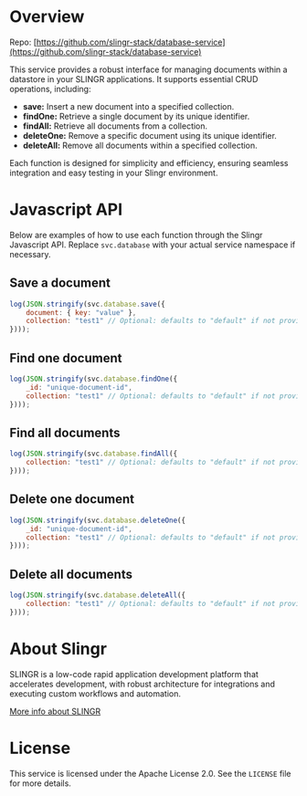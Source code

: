 
# Overview

Repo: [https://github.com/slingr-stack/database-service](https://github.com/slingr-stack/database-service)

This service provides a robust interface for managing documents within a datastore in your SLINGR applications. It supports essential CRUD operations, including:

- **save:** Insert a new document into a specified collection.
- **findOne:** Retrieve a single document by its unique identifier.
- **findAll:** Retrieve all documents from a collection.
- **deleteOne:** Remove a specific document using its unique identifier.
- **deleteAll:** Remove all documents within a specified collection.

Each function is designed for simplicity and efficiency, ensuring seamless integration and easy testing in your Slingr environment.

# Javascript API

Below are examples of how to use each function through the Slingr Javascript API. 
Replace `svc.database` with your actual service namespace if necessary.

## Save a document

```js
log(JSON.stringify(svc.database.save({
    document: { key: "value" },
    collection: "test1" // Optional: defaults to "default" if not provided
})));
```

## Find one document

```js
log(JSON.stringify(svc.database.findOne({
    _id: "unique-document-id",
    collection: "test1" // Optional: defaults to "default" if not provided
})));
```

## Find all documents

```js
log(JSON.stringify(svc.database.findAll({
    collection: "test1" // Optional: defaults to "default" if not provided
})));
```

## Delete one document

```js
log(JSON.stringify(svc.database.deleteOne({
    _id: "unique-document-id",
    collection: "test1" // Optional: defaults to "default" if not provided
})));
```

## Delete all documents

```js
log(JSON.stringify(svc.database.deleteAll({
    collection: "test1" // Optional: defaults to "default" if not provided
})));
```

# About Slingr

SLINGR is a low-code rapid application development platform that accelerates development, with robust architecture for integrations and executing custom workflows and automation.

[More info about SLINGR](https://slingr.io)

# License

This service is licensed under the Apache License 2.0. See the `LICENSE` file for more details.
